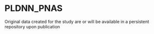 # PLDNN_PNAS
Original data created for the study are or will be available in a persistent repository upon publication
